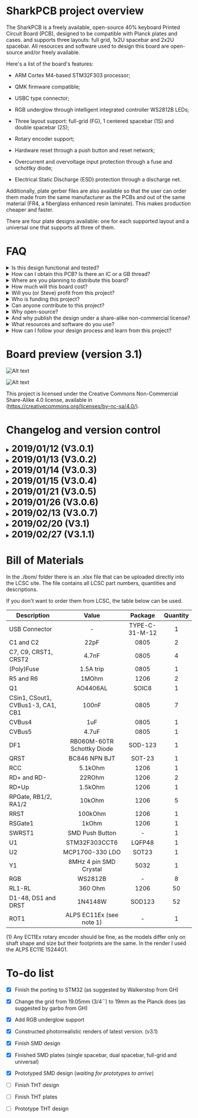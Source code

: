 # SharkPCB project overview

The SharkPCB is a freely available, open-source 40% keyboard Printed Circuit Board (PCB), designed to be compatible with Planck plates and cases. and supports three layouts: full grid, 1x2U spacebar and 2x2U spacebar. All resources and software used to design this board are open-source and/or freely available.

Here's a list of the board's features:

- ARM Cortex M4-based STM32F303 processor;

- QMK firmware compatible;

- USBC type connector;

- RGB underglow through intelligent integrated controller WS2812B LEDs;

- Three layout support: full-grid (FG), 1 centered spacebar (1S) and double spacebar (2S);

- Rotary encoder support;

- Hardware reset through a push button and reset network;

- Overcurrent and overvoltage input protection through a fuse and schottky diode;

- Electrical Static Discharge (ESD) protection through a discharge net.

Additionally, plate gerber files are also available so that the user can order them made from the same manufacturer as the PCBs and out of the same material (FR4, a fiberglass enhanced resin laminate). This makes production cheaper and faster.

There are four plate designs available: one for each supported layout and a universal one that supports all three of them.

# FAQ 

<!-------------------------------------------------------------------->

<details><summary> Is this design functional and tested? </summary>

> The prototypes are on their way, so I can't say with full certainty that the design works and is problem-free. Although I have designed many boards and electronical circuits, it'd be bold of me to assert their efficiency without proper testing. As of today (march 25 of 2019) the first prototypes of version 3.1 are on their way.

</details>

<!-------------------------------------------------------------------->

<details><summary> How can I obtain this PCB? Is there an IC or a GB thread? </summary>

> There is an ![IC thread](https://geekhack.org/index.php?topic=98934.0) on GeekHack, where many users have contributed to the design and given their thoughts. Any help or opinion is highly appreciated. As for a GB, there still are no plans (and therefore no thread) since the prototypes were not validated. The idea is to make a Group Buy. For updated information please always check the GeekHack IC thread or this project's page.

> Additionally, you can order the PCBs from a manufacturer like JLCPCB (for instructions see ![this link](https://www.youtube.com/watch?v=0u9Io4pw-b0) starting at 1:02:00) and the components from LCSC (how to do that in ![this link](https://www.youtube.com/watch?v=eFgOC5_1VYU&t=176s)) and build the board. This takes some expertise in electronics though, as the SMD parts require knowledge and specialized tools and supplied. This is why me and Steve hold Group Buys. Also manufacturers generally have a Minimum Order Quantity of 5 or 10 PCBs. Feel free to arranje a group buy with your circle of friends.

</details>

<!-------------------------------------------------------------------->

<details><summary> Where are you planning to distribute this board? </summary>

> Steve from WoodCables is handling the GB in the US and I am handling it in Brazil. The UE is not out of the question, and I have some connections there should the european community show interest.

</details>

<!-------------------------------------------------------------------->

<details><summary> How much will this board cost? </summary>

> We are aiming at a US$30,00 mark. The prototypes show that this is likely to be achieved.

</details>

<!-------------------------------------------------------------------->

<details><summary> Will you (or Steve) profit from this project? </summary>

> I won't profit from it myself, although I retain a little portion of the gains to fund further projects, that is, to maintain prototyping, components and overall design costs. A famous brazilian writer, Millôr Fernandes, once said: "never trust an idealist that profits from his ideals".

> Steve, on the other hand, has my permission to use the design commercially, so I'm not entitled to tell him if he should profit and how much, as he runs his own shop. Nevertheless we keep in close contact and it is, obviously, in the best interest of both us and the community that the prices are kept affordable and as low as possible.

</details>

<!-------------------------------------------------------------------->

<details><summary> Who is funding this project? </summary>

> I and Steve are -- although mostly him as parts and equipment availability in Brazil is limited. Also anyone that obtains this board either through one of the Group Buys or throw Wood Cables (Steve's shop) will be supporting the project as all gains from the sales and GBs are reserved to be used only with the project.

</details>

<!-------------------------------------------------------------------->

<details><summary> Can anyone contribute to this project? </summary>

> Anyone is welcome to contribute, be it through feature requests, opinions or criticisms. This can be done through the GeekHack posts, issues and questions on GitHub or even through my Discord (#Gondolindrim#9738). If you want to actively contribute to the design, feel free to contact me and we'd be glad to have you. 

</details>

<!-------------------------------------------------------------------->

<details><summary> Why open-source? </summary>

> As I don't intend to profit from this, there is no reason to keep the design closed. I also have the opportunity to contribute to the open-source way of thinking: many heads are better than one. Following these steps I use only open-source stuff to design the keyboards: the ECAD design is made with KiCad, the renders and animations in Blender, the logo design in Inkscape. All these software are run on Arch Linux, which is a Linux distro heavily based on the OSS and KISS principles.

> By adopting free OSS tools any newbie makers can take a look and learn from these designs, that is, I also have an educational reason in mind. In this regard, I also have a transparency principle, that is, anyone in the community can contact me and ask questions about the project and the design decisions or the design process. Any maker can also check my designs and points its flaws.

> Second, there is also the KISS (Keep It Simple, Stupid!) principle in mind. Since this project is completely un-ambicious, I try to keep it as simple as possible, so that the design and community processes are fluid.

</details>

<!-------------------------------------------------------------------->

<details><summary> And why publish the design under a share-alike non-commercial license? </summary>

> The reason for the license is twofold: first, while I want the design to be open-source, that is, educational and freely available, I think it's not just that someone could just take it, make little adaptations (like changing the logos) and profitting from it when the idea of the project is to have the open-source ideas in mind. It's not about myself -- although of course I have some pride in my designs and like to have credit for them -- but about the project ideals.

> Second, I don't condemn the idea of commercializing my designs, I'd just like to know who is selling it so that I can have a good quality control.

</details>

<!-------------------------------------------------------------------->

<details><summary> What resources and software do you use? </summary>

> All the footprints and symbols are available wither on the KiCad libraries or my MX library, which contains footprints and symbols for some components not available on KiCad.

> The design, footprints and symbols are made through KiCad. The 3D models are obtained in sites where the content is free and widely available like 3D Content Central and GrabCad Community, and to edit them I use FreeCAD.

> The logos were designed in Inkscape. The base image was taken from [this page](https://www.vectorportal.com/StockVectors/Animals/SHARK-ILLUSTRATION/15844.aspx) (last access: 26 feb, 2019). Although stated in the Vector Portal site that the designs are freely available to be used in commercially, I tried to contact the uploader, who goes by the name of "Yohan Plantec" with no success.

> The renders and animations are made in Blender.

</details>

<!-------------------------------------------------------------------->

<details><summary> How can I follow your design process and learn from this project? </summary>

> I try to stream the design process when I can. I generally do it at tuesdays and thursdays at 3PM PST (8PM BRT). In the streams I answer general electronics questions, and show how the board is designed. I stream at my [Twitch channel](http://twitch.tv/gondolindrim_). The past streams can be seen in my Youtube channel.

</details>

# Board preview (version 3.1)

![Alt text](./renders/frontRender.png)

![Alt text](./renders/backRender.png)

This project is licensed under the Creative Commons Non-Commercial Share-Alike 4.0 license, available in (https://creativecommons.org/licenses/by-nc-sa/4.0/).

# Changelog and version control

<details><summary> <font size="+2"><b> 2019/01/12 (V3.0.1) </b></font></summary><p>
#### Started porting the version 2 from the ATMEGA32U4 processor to a more modern Cortex M4 STM32F303CCT6 processor.
</p></details>

<!-------------------------------------------------------------------->

<details><summary> <font size="+2"><b> 2019/01/13 (V3.0.2) </b></font></summary>

Added USBC connector

</details>

<!-------------------------------------------------------------------->

<details><summary> <font size="+2"><b> 2019/01/14 (V3.0.3) </b></font></summary>

Added RGB underglow with the WS2812B

</details>

<!-------------------------------------------------------------------->

<details><summary> <font size="+2"><b> 2019/01/15 (V3.0.4) </b></font></summary>

Changed the grid used from the standard 19.05mm to the 19mm used in the Planck

</details>

<!-------------------------------------------------------------------->

<details><summary> <font size="+2"><b> 2019/01/21 (V3.0.5) </b></font></summary>

Solved a problem with connector wiring and added a nice render to the README

</details>

<!-------------------------------------------------------------------->

<details><summary> <font size="+2"><b> 2019/01/26 (V3.0.6) </b></font></summary>

Changed components to SMD.

Added Blender renders.

Updated preview.

</details>

<!-------------------------------------------------------------------->

<details><summary> <font size="+2"><b> 2019/02/13 (V3.0.7) </b></font></summary>

Added US and BR flags to the design.

Rounded corners to fit the Planck Low-Pro case (as suggestged by garbo from Geekhack)

Adjusted 3D models of crystal and Push Button.

</details>

<!-------------------------------------------------------------------->

<details><summary> <font size="+2"><b> 2019/02/20 (V3.1) </b></font></summary>

Added rotary encoder support.

*This is supposed to be the final version of the V3 series. It will be prototyped in the next weeks.*

</details>

<!-------------------------------------------------------------------->

<details><summary> <font size="+2"><b> 2019/02/27 (V3.1.1) </b></font></summary>

Fixed a little problem with the Edge Cuts. Somehow for a reason only God knows KiCad messed up the starting and finish point coordinates of the lines and arcs in this layer. This has now been fixed manually. Really small (< 5 mil) modifications were made on the edges of the PCB.

</details>

# Bill of Materials

In the ./bom/ folder there is an .xlsx file that can be uploaded directly into the LCSC site. The file contains all LCSC part numbers, quantities and descriptions. 

If you don't want to order them from LCSC, the table below can be used.

| Description  | Value | Package | Quantity |
| ------------- | :-------------: | :-------------: | :-------------: |
| USB Connector | - | TYPE-C-31-M-12  | 1 |
| C1 and C2 | 22pF | 0805  | 2 |
| C7, C9, CRST1, CRST2 | 4.7nF | 0805| 4 | 
| (Poly)Fuse | 1.5A trip | 0805 | 1 | 
| R5 and R6 | 1MOhm | 1206 | 2 | 
| Q1 | AO4406AL | SOIC8 | 1 | 
| CSin1, CSout1, CVBus1-3, CA1, CB1 | 100nF | 0805 | 7 | 
| CVBus4 | 1uF | 0805 | 1 | 
| CVBus5 | 4.7uF | 0805 | 1 | 
| DF1 | RB060M-60TR Schottky Diode | SOD-123 | 1 | 
| QRST | BC846 NPN BJT | SOT-23 | 1 | 
| RCC | 5.1kOhm | 1206 | 1 | 
| RD+ and RD- | 22ROhm | 1206 | 2 | 
| RD+Up | 1.5kOhm | 1206 |  1 | 
| RPGate, RB1/2, RA1/2 | 10kOhm | 1206 | 5 | 
| RRST | 100kOhm|  1206	| 1 | 
| RSGate1 | 1kOhm | 1206 | 1 | 
| SWRST1 |SMD Push Button | - | 1 | 
| U1 | STM32F303CCT6 | LQFP48 | 1 | 
| U2 | MCP1700-330 LDO | SOT23 | 1 | 
| Y1 | 8MHz 4 pin SMD Crystal | 5032 | 1 | 
| RGB | WS2812B | - | 8 | 
| RL1-RL | 360 Ohm | 1206 | 50 | 
| D1-48, DS1 and DRST | 1N4148W | SOD123 | 52 |
| ROT1 | ALPS EC11Ex (see note 1) | - | 1 |

(1) Any EC11Ex rotary encoder should be fine, as the models differ only on shaft shape and size but their footprints are the same. In the render I used the ALPS EC11E 15244G1.

# To-do list
- [x] Finish the porting to STM32 (as suggested by Walkerstop from GH)
- [x] Change the grid from 19.05mm (3/4΅) to 19mm as the Planck does (as suggested by garbo from GH)
- [x] Add RGB underglow support

- [x] Constructed photorrealistic renders of latest version. (v3.1)

- [x] Finish SMD design
- [x] Finished SMD plates (single spacebar, dual spacebar, full-grid and universal)
- [x] Prototyped SMD design (*waiting for prototypes to arrive*)

- [ ] Finish THT design
- [ ] Finish THT plates
- [ ] Prototype THT design
